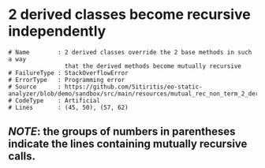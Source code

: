 # 2 derived classes become recursive independently

```
# Name        : 2 derived classes override the 2 base methods in such a way
                that the derived methods become mutually recursive
# FailureType : StackOverflowError
# ErrorType   : Programming error
# Source      : https://github.com/Sitiritis/eo-static-analyzer/blob/demo/sandbox/src/main/resources/mutual_rec_non_term_2_derived.eo
# CodeType    : Artificial
# Lines       : (45, 50), (57, 62)
```

## *NOTE*: the groups of numbers in parentheses indicate the lines containing mutually recursive calls.
